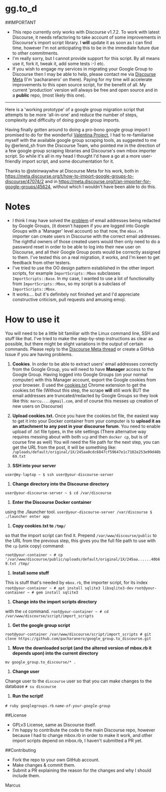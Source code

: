 # gg.to_d

##IMPORTANT
* This repo currently only works with Discourse v1.7.2. To work with latest Discourse, it needs refactoring to take account of some improvements in Discourse's import script library. I **will** update it as soon as I can find time, however I'm not anticipating this to be in the immediate future due to other commitments.
* I'm really sorry, but I cannot provide support for this script. By all means use it, fork it, tweak it, add some tests :-) etc.
* If you wish to engage my services in migrating your Google Group to Discourse then I may be able to help, please contact me via [Discourse Meta](https://meta.discourse.org/c/marketplace) (I'm 'pacharanero' on there). Paying for my time will accelerate improvements to this open source script, for the benefit of all. My current 'production' version will always be free and open source and in a **public** repo, (most likely this one).

-------

Here is a 'working prototype' of a google group migration script that attempts to be more 'all-in-one' and reduce the number of steps, complexity and difficulty of doing google group imports.

Having finally gotten around to doing a pro-bono google group import I promised to do for the wonderful [Valentina Project](http://valentina-project.org/), I had to re-familiarise myself with the available google group scraping tools, as suggested to me by @erlend_sh from the Discourse Team, who pointed me in the direction of a few google group scraping libraries and Discourse's own mbox importer script. So while it's all in my head I thought I'd have a go at a more user-friendly import script, and some documentation for it.

Thanks to @steinwaywhw at Discourse Meta for his work, both in https://meta.discourse.org/t/how-to-import-google-groups-to-discourse/47074/2 and in https://meta.discourse.org/t/an-importer-for-google-groups/45624, without which I wouldn't have been able to do this.

# Notes
* I think I may have solved the [problem](https://meta.discourse.org/t/an-importer-for-google-groups/45624/7) of email addresses being redacted by Google Groups, (it doesn't happen if you are logged into Google Groups with a 'Manager' level account) so that now, the `mbox.rb` importer can create users in Discourse with the correct email addresses. The rightful owners of those created users would then only need to do a password reset in order to be able to log into their new user on Discourse, and all their Google Group posts would be correctly assigned to them. I've tested this on a real migration, it works, and I'm keen to get feedback from other testers.
* I've tried to use the OO design pattern established in the other import scripts, for example `ImportScripts::Mbox` subclasses `ImportScripts::Base`. In my case, I wanted to use a lot of functionality from `ImportScripts::Mbox`, so my script is a subclass of `ImportScripts::Mbox`.
* It works.... but it's definitely not finished yet and I'd appreciate constructive criticism, pull requests and amusing emoji.

# How to use it

You will need to be a little bit familiar with the Linux command line, SSH and stuff like that. I've tried to make the step-by-step instructions as clear as possible, but there might be slight variations in the output of certain commands. Please reply to the [Discourse Meta thread](https://meta.discourse.org/t/migration-of-google-groups-to-discourse/48012) or create a GitHub Issue if you are having problems.

1. **Cookies**. In order to be able to extract users' email addresses correctly from the Google Group, you will need to have **Manager** access to the Google Group. Having logged into Google Groups (on your normal computer) with this Manager account, export the Google  cookies from your browser. (I used the [cookies.txt](https://chrome.google.com/webstore/detail/cookiestxt/njabckikapfpffapmjgojcnbfjonfjfg) Chrome extension to get the cookies.txt file (Without this step, the scrape **will** still work BUT the email addresses are truncated/redacted by Google Groups so they look like this: `marcu....@gmail.com`, and of course this messes up creation of new users on Discourse)

1. **Upload cookies.txt.** Once you have the cookies.txt file, the easiest way to get it into your Docker container from your computer is to **upload it as an attachment to any post in your discourse forum**. You need to enable upload of .txt file types, in the site settings (There alternative way requires messing about with both `scp` and then `docker cp`, but is of course fine as well) You will need the file path for the next step, you can get  the URL from the post, it will be something like: `/uploads/default/original/1X/245aa0cdc6847cf59647e1c7102e253e99d40b69.txt`

1. **SSH into your server**

`user@my-laptop ~ $ ssh user@your-discourse-server`

1. **Change directory into the Discourse directory**

`user@your-discourse-server ~ $ cd /var/discourse`

1. **Enter the Discourse Docker container**

using the ./launcher tool.
`user@your-discourse-server /var/discourse $ ./launcher enter app`

1. **Copy cookies.txt to `/tmp/`**

so that the import script can find it. Prepend `/var/www/discourse/public` to the URL from the previous step, this gives you the full file path to use with the `cp` (unix copy) command:

`root@your-container ~ # cp '/var/www/discourse/public/uploads/default/original/1X/245aa......40b69.txt /tmp/`

1. **Install some stuff**

This is stuff that's needed by `mbox.rb`, the importer script, for its index
`root@your-container ~ # apt install sqlite3 libsqlite3-dev`
`root@your-container ~ # gem install sqlite3`

1. **Change into the import scripts directory**

with the `cd` command.
`root@your-container ~ # cd /var/www/discourse/script/import_scripts`

1. **Get the google group script**

`root@your-container /var/www/discourse/script/import_scripts # git clone https://github.com/pacharanero/google_group.to_discourse.git`

1. **Move the downloaded script (and the altered version of mbox.rb it depends upon) into the current directory**

`mv google_group.to_discourse/* .`

1. **Change user**

Change user to the `discourse` user so that you can make changes to the database
`# su discourse`

1. **Run the script!**

`# ruby googlegroups.rb` _`name-of-your-google-group`_


##License
* GPLv3 License, same as Discourse itself.
* I'm happy to contribute the code to the main Discourse repo, however because I had to change mbox.rb in order to make it work, and other import scripts depend on mbox.rb, I haven't submitted a PR yet.

##Contributing
* Fork the repo to your own GitHub account.
* Make changes & commit them.
* Submit a PR explaining the reason for the changes and why I should include them.


Marcus
